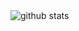 <picture>
  <source media="(prefers-color-scheme: dark)" srcset="https://github-pixel-profile.vercel.app/api/stats?username=LuciNyan&screen_effect=false&background=linear-gradient(to%20bottom%20right%2C%20%2374dcc4%2C%20%234597e9)">
  <source media="(prefers-color-scheme: light)" srcset="https://raw.githubusercontent.com/LuciNyan/LuciNyan/master/github-stats-light.png">
  <img alt="github stats" src="https://github-pixel-profile.vercel.app/api/stats?username=LuciNyan&screen_effect=false&background=linear-gradient(to%20bottom%20right%2C%20%2374dcc4%2C%20%234597e9)">
</picture>
